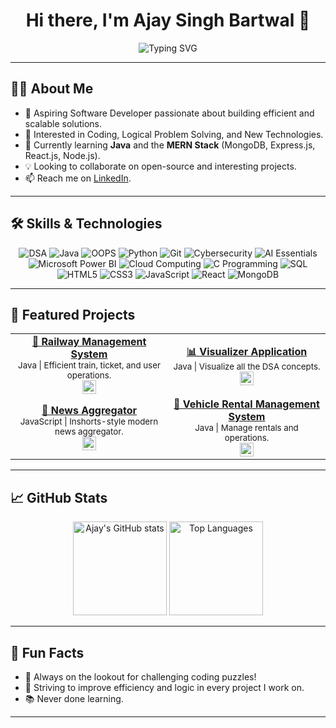 <!--
**TechajayBT/TechajayBT** is a ✨ special ✨ repository because its `README.md` (this file) appears on your GitHub profile.
-->

<h1 align="center">Hi there, I'm Ajay Singh Bartwal 👋</h1>

<p align="center">
  <img src="https://readme-typing-svg.herokuapp.com?font=Fira+Code&size=22&pause=1000&color=3B82F6&width=435&lines=Software+Developer;Always+learning+new+things;Java+%7C+Web+%7C+MERN+Stack+Learner" alt="Typing SVG" style="max-width: 100%; height: auto;"/>
</p>

---

## 🧑‍💻 About Me

- 🚀 Aspiring Software Developer passionate about building efficient and scalable solutions.
- 👀 Interested in Coding, Logical Problem Solving, and New Technologies.
- 🌱 Currently learning **Java** and the **MERN Stack** (MongoDB, Express.js, React.js, Node.js).
- 💡 Looking to collaborate on open-source and interesting projects.
- 📫 Reach me on [LinkedIn](https://www.linkedin.com/in/ajay-singh-bartwal-b377b7257).

---

## 🛠️ Skills & Technologies

<div align="center" style="overflow-x:auto; max-width:100%">
  <img src="https://img.shields.io/badge/DSA-%23007ACC?style=for-the-badge&logo=databricks&logoColor=white" alt="DSA"/>
  <img src="https://img.shields.io/badge/Java-ED8B00?style=for-the-badge&logo=openjdk&logoColor=white" alt="Java"/>
  <img src="https://img.shields.io/badge/OOPS-%23007ACC?style=for-the-badge&logo=abstract&logoColor=white" alt="OOPS"/>
  <img src="https://img.shields.io/badge/Python-3776AB?style=for-the-badge&logo=python&logoColor=white" alt="Python"/>
  <img src="https://img.shields.io/badge/Git-F05032?style=for-the-badge&logo=git&logoColor=white" alt="Git"/>
  <img src="https://img.shields.io/badge/Cybersecurity-%23007ACC?style=for-the-badge&logo=hackerrank&logoColor=white" alt="Cybersecurity"/>
  <img src="https://img.shields.io/badge/AI%20Essentials-%23007ACC?style=for-the-badge&logo=openai&logoColor=white" alt="AI Essentials"/>
  <img src="https://img.shields.io/badge/Microsoft%20Power%20BI-F2C811?style=for-the-badge&logo=powerbi&logoColor=black" alt="Microsoft Power BI"/>
  <img src="https://img.shields.io/badge/Cloud%20Computing-%23007ACC?style=for-the-badge&logo=cloudflare&logoColor=white" alt="Cloud Computing"/>
  <img src="https://img.shields.io/badge/C-00599C?style=for-the-badge&logo=c&logoColor=white" alt="C Programming"/>
  <img src="https://img.shields.io/badge/SQL-4479A1?style=for-the-badge&logo=mysql&logoColor=white" alt="SQL"/>
  <img src="https://img.shields.io/badge/HTML5-E34F26?style=for-the-badge&logo=html5&logoColor=white" alt="HTML5"/>
  <img src="https://img.shields.io/badge/CSS3-1572B6?style=for-the-badge&logo=css3&logoColor=white" alt="CSS3"/>
  <img src="https://img.shields.io/badge/JavaScript-F7DF1E?style=for-the-badge&logo=javascript&logoColor=black" alt="JavaScript"/>
  <img src="https://img.shields.io/badge/React-20232A?style=for-the-badge&logo=react&logoColor=61DAFB" alt="React"/>
  <img src="https://img.shields.io/badge/MongoDB-4EA94B?style=for-the-badge&logo=mongodb&logoColor=white" alt="MongoDB"/>
</div>

---

## 📂 Featured Projects

<div align="center">

<table align="center" style="width:100%; max-width:900px;">
  <tr>
    <td align="center" width="50%" style="min-width:220px;">
      <a href="https://github.com/TechajayBT/RailwayManagementSystem" target="_blank"><b>🚂 Railway Management System</b></a>
      <br>
      <sub>Java | Efficient train, ticket, and user operations.</sub><br>
      <img src="https://skillicons.dev/icons?i=java,sqlite,git" height="22"/>
    </td>
    <td align="center" width="50%" style="min-width:220px;">
      <a href="https://github.com/TechajayBT/VisualizerApplication" target="_blank"><b>📊 Visualizer Application</b></a>
      <br>
      <sub>Java | Visualize all the DSA concepts.</sub><br>
      <img src="https://skillicons.dev/icons?i=java,git" height="22"/>
    </td>
  </tr>
  <tr>
    <td align="center" width="50%" style="min-width:220px;">
      <a href="https://github.com/TechajayBT/NewsAggregator" target="_blank"><b>📰 News Aggregator</b></a>
      <br>
      <sub>JavaScript | Inshorts-style modern news aggregator.</sub><br>
      <img src="https://skillicons.dev/icons?i=js,react,html,css" height="22"/>
    </td>
    <td align="center" width="50%" style="min-width:220px;">
      <a href="https://github.com/TechajayBT/Ajay-Vehicle-Rental-Management-System" target="_blank"><b>🚗 Vehicle Rental Management System</b></a>
      <br>
      <sub>Java | Manage rentals and operations.</sub><br>
      <img src="https://skillicons.dev/icons?i=java,git" height="22"/>
    </td>
  </tr>
</table>

</div>

---

## 📈 GitHub Stats

<div align="center" style="width:100%; overflow-x:auto;">
  <img src="https://github-readme-stats.vercel.app/api?username=TechajayBT&show_icons=true&theme=radical" alt="Ajay's GitHub stats" height="150" style="max-width:100%;"/>
  <img src="https://github-readme-stats.vercel.app/api/top-langs/?username=TechajayBT&layout=compact&theme=radical" alt="Top Languages" height="150" style="max-width:100%;"/>
</div>

---

## 🌱 Fun Facts

- 🤔 Always on the lookout for challenging coding puzzles!
- 🥇 Striving to improve efficiency and logic in every project I work on.
- 📚 Never done learning.

---
